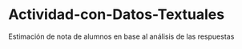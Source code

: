 # Actividad-con-Datos-Textuales
Estimación de nota de alumnos en base al análisis de las respuestas
